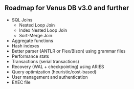 ## Roadmap for Venus DB v3.0 and further

- SQL Joins
  - Nested Loop Join
  - Index Nested Loop Join
  - Sort-Merge Join
- Aggregate functions
- Hash indexes
- Better parser (ANTLR or Flex/Bison) using grammar files
- Performance stats
- Transactions (serial transactions)
- Recovery (WAL + checkpointing) using ARIES
- Query optimization (heuristic/cost-based)
- User management and authentication
- EXEC file